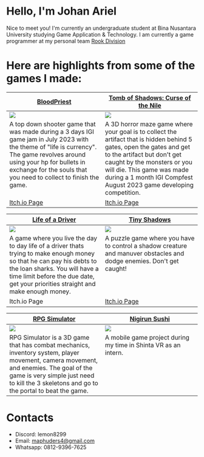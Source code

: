 # Hello, I'm Johan Ariel

Nice to meet you! I'm currently an undergraduate student at Bina Nusantara University studying Game Application & Technology. I am currently a game programmer at my personal team [Rook Division](https://itch.io/profile/rookdivision)

# Here are highlights from some of the games I made:

<table width="100%">
  <thead>
    <tr>
      <th width="50%"><a href="https://github.com/Lemun8/BloodPriest">BloodPriest</a></th>
      <th width="50%"><a href="https://github.com/Lemun8/Tomb-of-Shadows-Curse-of-the-Nile">Tomb of Shadows: Curse of the Nile</a></th>
    </tr>
  </thead>
  <tbody>
    <tr>
      <td><img src="https://github.com/Lemun8/Lemun8/assets/107360799/9f08574e-7361-46a9-bd62-b1472736e96c"/></td>
      <td><img src="https://github.com/Lemun8/Lemun8/assets/107360799/184d1108-7f48-4729-9e67-9e53d8578b2f"/></td>
    </tr>
    <tr>
      <td valign="text-top">A top down shooter game that was made during a 3 days IGI game jam in July 2023 with the theme of "life is currency". The game revolves around using your hp for bullets in exchange for the souls that you need to collect to finish the game.</td>
      <td valign="text-top"">A 3D horror maze game where your goal is to collect the artifact that is hidden behind 5 gates, open the gates and get to the artifact but don't get caught by the monsters or you will die. This game was made during a 1 month IGI Compfest August 2023 game developing competition.<div></div></td>
    </tr>
    <tr>
      <td><a href="https://hopiummoon.itch.io/bloodpriest">Itch.io Page</td>
      <td><a href="https://hopiummoon.itch.io/tomb-of-shadows-curse-of-the-nile">Itch.io Page</td>
    </tr>
    <tr>
    </tr>
  </tbody>
</table>

<table width="100%">
  <thead>
    <tr>
      <th width="50%"><a href="https://github.com/Lemun8/Life-of-a-Driver">Life of a Driver</a></th>
      <th width="50%"><a href="https://github.com/Lemun8/TinyShadows">Tiny Shadows</a></th>
    </tr>
  </thead>
  <tbody>
    <tr>
      <td><img src="https://github.com/Lemun8/Lemun8/assets/107360799/63a2d272-0d48-4699-a3cf-d441f260139d"/></td>
      <td><img src="https://github.com/user-attachments/assets/0381336f-343d-49cc-8dc7-2e984f61d22a"
/></td>
    </tr>
    <tr>
      <td valign="text-top">A game where you live the day to day life of a driver thats trying to make enough money so that he can pay his debts to the loan sharks. You will have a time limit before the due date, get your priorities straight and make enough money.</td>
     <td valign="text-top">A puzzle game where you have to control a shadow creature and manuver obstacles and dodge enemies. Don't get caught!</td>
    </tr>
    <tr>
      <td>Itch.io Page</td>
      <td><a href="https://rookdivision.itch.io/tiny-shadows">Itch.io Page</td>
    </tr>
    <tr>
    </tr>
  </tbody>
</table>

<table width="100%">
  <thead>
    <tr>
      <th width="50%"><a href="https://github.com/Lemun8/RPG-Simulator">RPG Simulator</a></th>
      <th width="50%"><a href="https://github.com/KucingMaboek/sushi-game">Nigirun Sushi</a></th>
    </tr>
  </thead>
  <tbody>
    <tr>
      <td><img src="https://github.com/user-attachments/assets/5480ceb3-3a2b-4f66-90f1-1698e4fc2fce"/></td>
      <td><img src="https://github.com/user-attachments/assets/580602a6-4851-43ac-8588-c04d60c071f7"
/></td>
    </tr>
    <tr>
      <td valign="text-top">RPG Simulator is a 3D game that has combat mechanics, inventory system, player movement, camera movement, and enemies. The goal of the game is very simple just need to kill the 3 skeletons and go to the portal to beat the game.</td>
      <td valign="text-top"">A mobile game project during my time in Shinta VR as an intern.<div></div></td>
    </tr>
    <tr>
    </tr>
  </tbody>
</table>

# Contacts
- Discord: lemon8299
- Email: maphuders4@gmail.com
- Whatsapp: 0812-9396-7625
